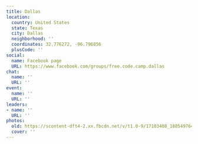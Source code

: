 ```yaml
---
title: Dallas
location:
  country: United States
  state: Texas
  city: Dallas
  neighborhood: ''
  coordinates: 32.776272, -96.796856
  plusCode: ''
social:
  name: Facebook page
  URL: https://www.facebook.com/groups/free.code.camp.dallas
chat:
  name: ''
  URL: ''
event:
  name: ''
  URL: ''
leaders:
- name: ''
  URL: ''
photos:
  old: https://scontent-dft4-2.xx.fbcdn.net/v/t1.0-9/17103408_188549764975740_1054671606832816173_n.jpg?oh=80fb7fed4240e2e7ecacbfad2904c200&oe=595EAFDF
  cover: ''
---
```

